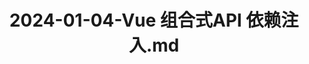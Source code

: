 ---
layout: post
title: 2024-01-04-Vue 组合式API 依赖注入.md
categories: [Vue]
description: 
keywords: Vue 组合式API 依赖注入.md
mermaid: false
sequence: false
flow: false
mathjax: false
mindmap: false
mindmap2: false
---